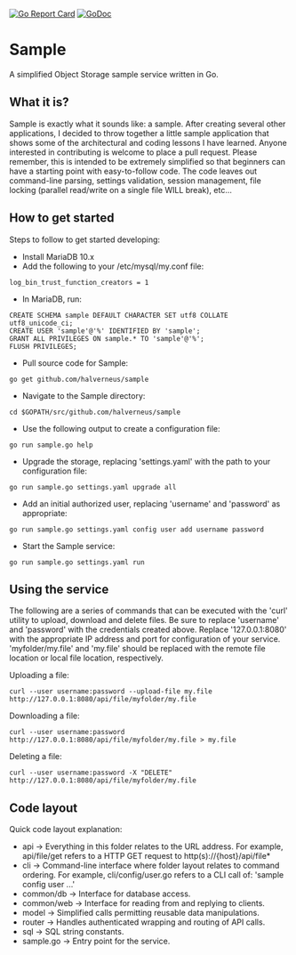 [![Go Report Card](https://goreportcard.com/badge/github.com/halverneus/sample)](https://goreportcard.com/report/github.com/halverneus/sample)
[![GoDoc](https://godoc.org/github.com/halverneus/sample?status.svg)](https://godoc.org/github.com/halverneus/sample)

# Sample
A simplified Object Storage sample service written in Go.

## What it is?
Sample is exactly what it sounds like: a sample. After creating several other applications, I decided to throw together a little sample application that shows some of the architectural and coding lessons I have learned. Anyone interested in contributing is welcome to place a pull request. Please remember, this is intended to be extremely simplified so that beginners can have a starting point with easy-to-follow code. The code leaves out command-line parsing, settings validation, session management, file locking (parallel read/write on a single file WILL break), etc...

## How to get started
Steps to follow to get started developing:
* Install MariaDB 10.x
* Add the following to your /etc/mysql/my.conf file:
```
log_bin_trust_function_creators = 1
```
* In MariaDB, run:
```
CREATE SCHEMA sample DEFAULT CHARACTER SET utf8 COLLATE utf8_unicode_ci;
CREATE USER 'sample'@'%' IDENTIFIED BY 'sample';
GRANT ALL PRIVILEGES ON sample.* TO 'sample'@'%';
FLUSH PRIVILEGES;
```
* Pull source code for Sample:
```
go get github.com/halverneus/sample
```
* Navigate to the Sample directory:
```
cd $GOPATH/src/github.com/halverneus/sample
```
* Use the following output to create a configuration file:
```
go run sample.go help
```
* Upgrade the storage, replacing 'settings.yaml' with the path to your configuration file:
```
go run sample.go settings.yaml upgrade all
```
* Add an initial authorized user, replacing 'username' and 'password' as appropriate:
```
go run sample.go settings.yaml config user add username password
```
* Start the Sample service:
```
go run sample.go settings.yaml run
```

## Using the service
The following are a series of commands that can be executed with the 'curl' utility to upload, download and delete files. Be sure to replace 'username' and 'password' with the credentials created above. Replace '127.0.0.1:8080' with the appropriate IP address and port for configuration of your service. 'myfolder/my.file' and 'my.file' should be replaced with the remote file location or local file location, respectively.

Uploading a file:
```
curl --user username:password --upload-file my.file http://127.0.0.1:8080/api/file/myfolder/my.file
```
Downloading a file:
```
curl --user username:password http://127.0.0.1:8080/api/file/myfolder/my.file > my.file
```
Deleting a file:
```
curl --user username:password -X "DELETE" http://127.0.0.1:8080/api/file/myfolder/my.file
```

## Code layout
Quick code layout explanation:
* api -> Everything in this folder relates to the URL address. For example, api/file/get refers to a HTTP GET request to http(s)://{host}/api/file*
* cli -> Command-line interface where folder layout relates to command ordering. For example, cli/config/user.go refers to a CLI call of: 'sample config user ...'
* common/db -> Interface for database access.
* common/web -> Interface for reading from and replying to clients.
* model -> Simplified calls permitting reusable data manipulations.
* router -> Handles authenticated wrapping and routing of API calls.
* sql -> SQL string constants.
* sample.go -> Entry point for the service.
